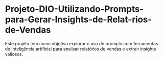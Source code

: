 # Projeto-DIO-Utilizando-Prompts-para-Gerar-Insights-de-Relat-rios-de-Vendas
Este projeto tem como objetivo explorar o uso de prompts com ferramentas de inteligência artificial para analisar relatórios de vendas e extrair insights valiosos. 
